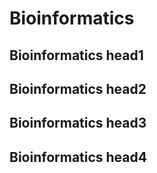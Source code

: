 # Bioinformatics
## Bioinformatics head1
## Bioinformatics head2
## Bioinformatics head3
## Bioinformatics head4

